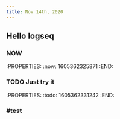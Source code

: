 ```yaml
---
title: Nov 14th, 2020
---
```


## Hello logseq
### NOW
:PROPERTIES:
:now: 1605362325871
:END:
### TODO Just try it
:PROPERTIES:
:todo: 1605362331242
:END:
### #test
